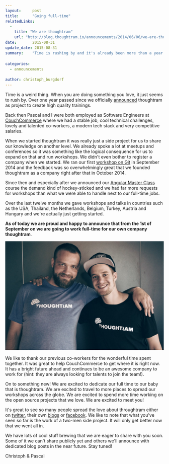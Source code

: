 ```yaml
---
layout:     post
title:      "Going full-time"
relatedLinks:
  -
    title: "We are thoughtram"
    url: "http://blog.thoughtram.io/announcements/2014/06/06/we-are-thoughtram.html"
date:       2015-08-31
update_date: 2015-08-31
summary:    "Time is rushing by and it's already been more than a year ago that we annouced thoughtram as project to create high quality trainings. Lots of things happened in between and we are happy to officially announce our full-time commitment to thoughtram. "

categories:
  - announcements

author: christoph_burgdorf
---
```


Time is a weird thing. When you are doing something you love, it just seems to rush by. Over one year passed since we officially [announced](http://blog.thoughtram.io/announcements/2014/06/23/announcing-our-first-workshop.html) thoughtram as project to create high quality trainings.

Back then Pascal and I were both employed as Software Engineers at [CouchCommerce](http://www.couchcommerce.com/) where we had a stable job, cool technical challenges, lovely and talented co-workers, a modern tech stack and very competitive salaries.

When we started thoughtram it was really just a side project for us to share our knowledge on another level. We already spoke a lot at meetups and conferences so it was something like the logical consequence for us to expand on that and run workshops. We didn't even bother to register a company when we started. We ran our first [workshop on Git](http://thoughtram.io/git-master-class.html) in September 2014 and the feedback was so overwhelmingly great that we founded thoughtram as a company right after that in October 2014.

Since then and especially after we announced our [Angular Master Class](http://thoughtram.io/angular-master-class.html) course the demand kind of hockey-sticked and we had far more requests for workshops than what we were able to handle next to our full-time jobs.

Over the last twelve months we gave workshops and talks in countries such as the USA, Thailand, the Netherlands, Belgium, Turkey, Austria and Hungary and we're actually just getting started.

**As of today we are proud and happy to announce that from the 1st of September on we are going to work full-time for our own company thoughtram**.

![Christoph & Pascal](/assets/christoph_pascal.jpg)

We like to thank our previous co-workers for the wonderful time spent together. It was great to help CouchCommerce to get where it is right now. It has a bright future ahead and continues to be an awesome company to work for (hint: they are always looking for talents to join the team!).

On to something new! We are excited to dedicate our full time to our baby that is thoughtram. We are excited to travel to more places to spread our workshops across the globe. We are excited to spend more time working on the open source projects that we love. We are excited to meet you!

It's great to see so many people spread the love about throughtram either on [twitter](https://twitter.com/elmd_/status/635785064404676608), their own [blogs](http://jvandemo.com/thoughtram-angular-master-class-review/) or [facebook](https://www.facebook.com/thoughtram?sk=reviews). We like to note that what you've seen so far is the work of a two-men side project. It will only get better now that we went all in.

We have lots of cool stuff brewing that we are eager to share with you soon. Some of it we can't share publicly yet and others we'll announce with dedicated blog posts in the near future. Stay tuned!

Christoph & Pascal
